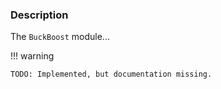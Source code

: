 ### Description 

The `BuckBoost` module...

!!! warning

    TODO: Implemented, but documentation missing.
